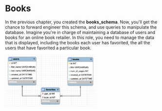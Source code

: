 # Books

In the previous chapter, you created the **books_schema**. Now, you'll get the chance to forward engineer this schema, and use queries to manipulate the database. Imagine you're in charge of maintaining a database of users and books for an online book retailer. In this role, you need to manage the data that is displayed, including the books each user has favorited, the all the users that have favorited a particular book.

<img src="imgs/books_schema-erd_reference.png" alt="books_erd" width="300" />
